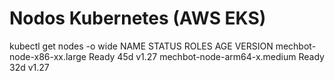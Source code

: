 # Nodos Kubernetes (AWS EKS)

kubectl get nodes -o wide
NAME                          STATUS   ROLES    AGE   VERSION
mechbot-node-x86-xx.large     Ready    <none>   45d   v1.27
mechbot-node-arm64-x.medium   Ready    <none>   32d   v1.27
